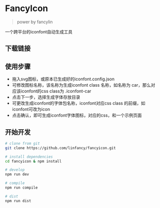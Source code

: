 # FancyIcon
> power by fancylin

一个跨平台的iconfont自动生成工具

## 下载链接

##

## 使用步骤
* 拖入svg图标，或原本已生成好的iconfont.config.json
* 可修改图标名称，该名称为生成iconfont class 名称，如名称为 car，那么对应该iconfont的css class为 .iconfont-car
* 点击下一步，选择生成字体存放目录
* 可更改生成iconfont的字体包名称，iconfont对应css class 的前缀，如 iconfont可改为icon
* 点击确认，即可生成iconfont字体图标，对应的css，和一个示例页面

## 开始开发

```bash
# clone from git
git clone https://github.com/linfancy/fancyicon.git

# install dependencies
cd fancyicon & npm install

# develop
npm run dev

# compile
npm run compile

# dist
npm run dist

```